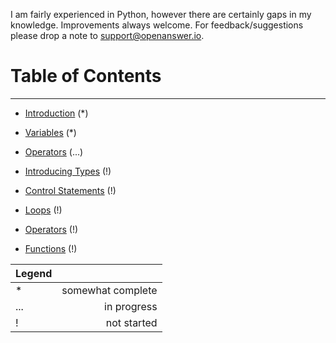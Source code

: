 I am fairly experienced in Python, however there are certainly gaps in my knowledge. Improvements always welcome. For feedback/suggestions please drop a note to [support@openanswer.io](mailto:support@openanswer.io).

# Table of Contents
* * *

* [Introduction](intro.md) (*)

* [Variables](variables.md) (*)

* [Operators](operators_intro.md) (...)

* [Introducing Types](types_intro.md) (!)

* [Control Statements](control_statements.md) (!)

* [Loops](loops.md) (!)

* [Operators](operators.md) (!)

* [Functions](functions_intro.md) (!)


| Legend |                   |
|:-------|------------------:|
| *      | somewhat complete |
| ...    | in progress       |
| !      | not started       |
